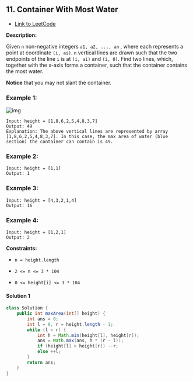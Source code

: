 ## 11. Container With Most Water

- [Link to LeetCode](https://leetcode.com/problems/container-with-most-water/)

**Description:**



Given `n` non-negative integers `a1, a2, ..., an` , where each represents a point at coordinate `(i, ai)`. `n` vertical lines are drawn such that the two endpoints of the line `i` is at `(i, ai)` and `(i, 0)`. Find two lines, which, together with the x-axis forms a container, such that the container contains the most water.

**Notice** that you may not slant the container.



<!-- tabs:start -->

### **Example 1:**



![img](https://s3-lc-upload.s3.amazonaws.com/uploads/2018/07/17/question_11.jpg)

```
Input: height = [1,8,6,2,5,4,8,3,7]
Output: 49
Explanation: The above vertical lines are represented by array [1,8,6,2,5,4,8,3,7]. In this case, the max area of water (blue section) the container can contain is 49.
```

### **Example 2:**

```
Input: height = [1,1]
Output: 1
```

### **Example 3:**

```
Input: height = [4,3,2,1,4]
Output: 16
```

### **Example 4:**

```
Input: height = [1,2,1]
Output: 2
```



<!-- tabs:end -->



**Constraints:**

- `n = height.length`

- `2 <= n <= 3 * 104`

- `0 <= height[i] <= 3 * 104`

  

<!-- tabs:start -->

#### **Solution 1**



```java
class Solution {
    public int maxArea(int[] height) {
        int ans = 0;
        int l = 0, r = height.length - 1;
        while (l < r) {
            int h = Math.min(height[l], height[r]);
            ans = Math.max(ans, h * (r - l));
            if (height[l] > height[r]) --r;
            else ++l;
        }
        return ans;
    }
}
```



<!-- tabs:end -->



